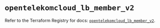 # `opentelekomcloud_lb_member_v2`

Refer to the Terraform Registry for docs: [`opentelekomcloud_lb_member_v2`](https://registry.terraform.io/providers/opentelekomcloud/opentelekomcloud/1.36.34/docs/resources/lb_member_v2).
